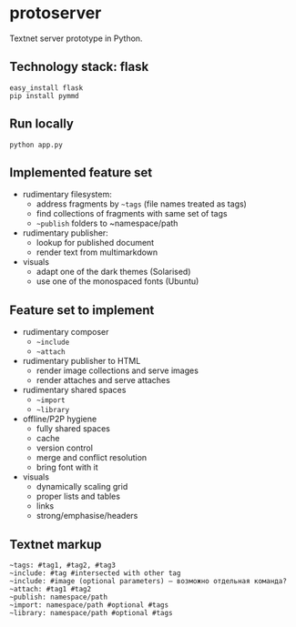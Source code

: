 # protoserver
Textnet server prototype in Python.


## Technology stack: flask

    easy_install flask
    pip install pymmd

## Run locally

    python app.py

## Implemented feature set

* rudimentary filesystem:
    * address fragments by `~tags` (file names treated as tags)
    * find collections of fragments with same set of tags
    * `~publish` folders to ~namespace/path
* rudimentary publisher:
    * lookup for published document
    * render text from multimarkdown
* visuals
    * adapt one of the dark themes (Solarised)
    * use one of the monospaced fonts (Ubuntu)

## Feature set to implement

* rudimentary composer
    * `~include`
    * `~attach`
* rudimentary publisher to HTML
    * render image collections and serve images
    * render attaches and serve attaches
* rudimentary shared spaces
    * `~import`
    * `~library`
* offline/P2P hygiene  
    * fully shared spaces
    * cache
    * version control
    * merge and conflict resolution
    * bring font with it
* visuals
    * dynamically scaling grid
    * proper lists and tables
    * links
    * strong/emphasise/headers

## Textnet markup

    ~tags: #tag1, #tag2, #tag3
    ~include: #tag #intersected with other tag
    ~include: #image (optional parameters) — возможно отдельная команда?
    ~attach: #tag1 #tag2
    ~publish: namespace/path
    ~import: namespace/path #optional #tags
    ~library: namespace/path #optional #tags
